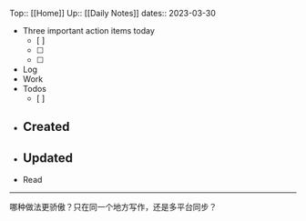 Top:: [[Home]]
Up:: [[Daily Notes]]
dates:: 2023-03-30

- Three important action items today
	- [ ] 
	- [ ] 
	- [ ] 
- Log
- Work
- Todos
	- [ ] 
- Created
	- 
- Updated
	- 
- Read

---
哪种做法更骄傲？只在同一个地方写作，还是多平台同步？